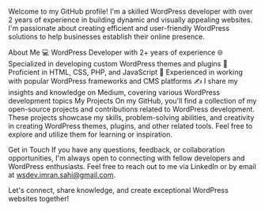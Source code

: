 Welcome to my GitHub profile! I'm a skilled WordPress developer with over 2 years of experience in building dynamic and visually appealing websites. I'm passionate about creating efficient and user-friendly WordPress solutions to help businesses establish their online presence.

About Me
💻 WordPress Developer with 2+ years of experience
🌐 Specialized in developing custom WordPress themes and plugins
🎨 Proficient in HTML, CSS, PHP, and JavaScript
🚀 Experienced in working with popular WordPress frameworks and CMS platforms
✍️ I share my insights and knowledge on Medium, covering various WordPress development topics
My Projects
On my GitHub, you'll find a collection of my open-source projects and contributions related to WordPress development. These projects showcase my skills, problem-solving abilities, and creativity in creating WordPress themes, plugins, and other related tools. Feel free to explore and utilize them for learning or inspiration.

Get in Touch
If you have any questions, feedback, or collaboration opportunities, I'm always open to connecting with fellow developers and WordPress enthusiasts. Feel free to reach out to me via LinkedIn or by email at wsdev.imran.sahi@gmail.com.

Let's connect, share knowledge, and create exceptional WordPress websites together!
